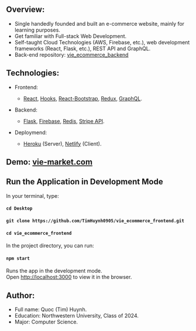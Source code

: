 ## Overview:
- Single handedly founded and built an e-commerce website, mainly for learning purposes.
- Get familiar with Full-stack Web Development.
- Self-taught Cloud Technologies (AWS, Firebase, etc.), web development frameworks (React, Flask, etc.), REST API and GraphQL.
- Back-end repository: [vie_ecommerce_backend](https://github.com/TimHuynh0905/vie_ecommerce_backend)

## Technologies:  
- Frontend:
  - [React](https://github.com/facebook/create-react-app), [Hooks](https://reactjs.org/docs/hooks-intro.html), [React-Bootstrap](https://react-bootstrap.github.io/), [Redux](https://redux.js.org/), [GraphQL](https://graphql.org/).

- Backend:
  - [Flask](https://flask.palletsprojects.com/en/1.1.x/), [Firebase](https://firebase.google.com/), [Redis](https://redis.io/), [Stripe API](https://stripe.com/).

- Deploymend: 
  - [Heroku](https://www.heroku.com/) (Server), [Netlify](https://www.netlify.com/) (Client).

## Demo: [vie-market.com](https://www.vie-market.com/)

## Run the Application in Development Mode

In your terminal, type: 

#### `cd Desktop` 

#### `git clone https://github.com/TimHuynh0905/vie_ecommerce_frontend.git`

#### `cd vie_ecommerce_frontend`

In the project directory, you can run:

#### `npm start`

Runs the app in the development mode.<br />
Open [http://localhost:3000](http://localhost:3000) to view it in the browser.

## Author:
- Full name: Quoc (Tim) Huynh.
- Education: Northwestern University, Class of 2024.
- Major: Computer Science.
